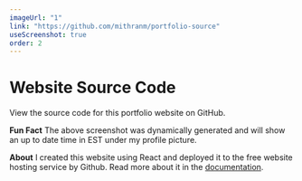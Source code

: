 ```yaml
---
imageUrl: "1"
link: "https://github.com/mithranm/portfolio-source"
useScreenshot: true
order: 2
---
```

# Website Source Code
View the source code for this portfolio website on GitHub.

**Fun Fact**
The above screenshot was dynamically generated and will show an up to date time in EST under my profile picture.

**About**
I created this website using React and deployed it to the free website hosting service by Github. Read more about it in the [documentation](https://mithranm.github.io/#/documentation).
